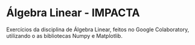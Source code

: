 # Álgebra Linear - IMPACTA
Exercícios da disciplina de Álgebra Linear, feitos no Google Colaboratory, utilizando o as bibliotecas Numpy e Matplotlib.

